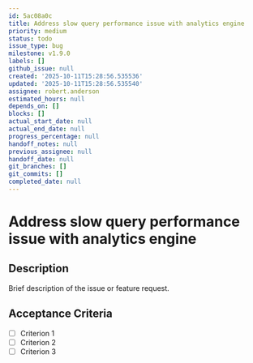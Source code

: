 ```yaml
---
id: 5ac08a0c
title: Address slow query performance issue with analytics engine
priority: medium
status: todo
issue_type: bug
milestone: v1.9.0
labels: []
github_issue: null
created: '2025-10-11T15:28:56.535536'
updated: '2025-10-11T15:28:56.535540'
assignee: robert.anderson
estimated_hours: null
depends_on: []
blocks: []
actual_start_date: null
actual_end_date: null
progress_percentage: null
handoff_notes: null
previous_assignee: null
handoff_date: null
git_branches: []
git_commits: []
completed_date: null
---
```


# Address slow query performance issue with analytics engine

## Description

Brief description of the issue or feature request.

## Acceptance Criteria

- [ ] Criterion 1
- [ ] Criterion 2
- [ ] Criterion 3